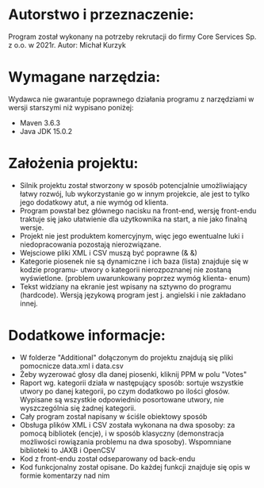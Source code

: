 # Autorstwo i przeznaczenie:
Program został wykonany na potrzeby rekrutacji do firmy Core Services Sp. z o.o. w 2021r.
Autor: Michał Kurzyk

# Wymagane narzędzia:
Wydawca nie gwarantuje poprawnego działania programu z narzędziami w wersji starszymi niż wypisano poniżej:
- Maven 3.6.3
- Java JDK 15.0.2

# Założenia projektu:
- Silnik projektu został stworzony w sposób potencjalnie umożliwiający łatwy rozwój, lub wykorzystanie go w innym projekcie, ale jest to tylko jego dodatkowy atut, a nie wymóg od klienta.
- Program powstał bez głównego nacisku na front-end, wersję front-endu traktuje się jako ułatwienie dla użytkownika na start, a nie jako finalną wersje.
- Projekt nie jest produktem komercyjnym, więc jego ewentualne luki i niedopracowania pozostają nierozwiązane.
- Wejsciowe pliki XML i CSV muszą być poprawne (& &amp;)
- Kategorie piosenek nie są dynamiczne i ich baza (lista) znajduje się w kodzie programu- utwory o kategorii nierozpoznanej nie zostaną wyświetlone. (problem uwarunkowany poprzez wymóg klienta- enum)
- Tekst widziany na ekranie jest wpisany na sztywno do programu (hardcode). Wersją językową program jest j. angielski i nie zakładano innej.

# Dodatkowe informacje:
- W folderze "Additional" dołączonym do projektu znajdują się pliki pomocnicze data.xml i data.csv
- Żeby wyzerować głosy dla danej piosenki, kliknij PPM w polu "Votes"
- Raport wg. kategorii działa w następujący sposób: sortuje wszystkie utwory po danej kategorii, po czym dodatkowo po ilości głosów. Wypisane są wszystkie odpowiednio posortowane utwory, nie wyszczególnia się żadnej kategorii.
- Cały program został napisany w ściśle obiektowy sposób
- Obsługa plików XML i CSV została wykonana na dwa sposoby: za pomocą bibliotek (encje), i w sposób klasyczny (demonstracja możliwości rowiązania problemu na dwa sposoby). Wspomniane biblioteki to JAXB i OpenCSV
- Kod z front-endu został odseparowany od back-endu
- Kod funkcjonalny został opisane. Do każdej funkcji znajduje się opis w formie komentarzy nad nim